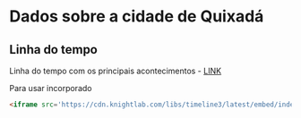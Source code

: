 # Dados sobre a cidade de Quixadá


## Linha do tempo 

Linha do tempo com os principais acontecimentos - [LINK](https://cdn.knightlab.com/libs/timeline3/latest/embed/index.html?source=1vSCZiL1MXozGYtoVGGopOFUaE57DE1unWw8-QXDZ1vA&font=Default&lang=pt&initial_zoom=2&height=650)


Para usar incorporado

```html
<iframe src='https://cdn.knightlab.com/libs/timeline3/latest/embed/index.html?source=1vSCZiL1MXozGYtoVGGopOFUaE57DE1unWw8-QXDZ1vA&font=Default&lang=pt&initial_zoom=2&height=650' width='100%' height='650' webkitallowfullscreen mozallowfullscreen allowfullscreen frameborder='0'></iframe>
```
